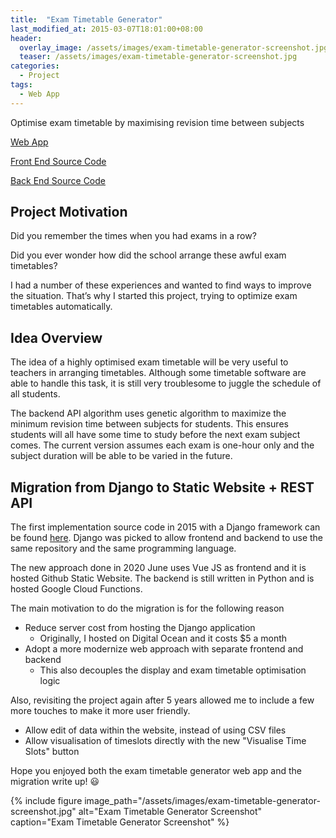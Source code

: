 ```yaml
---
title:  "Exam Timetable Generator"
last_modified_at: 2015-03-07T18:01:00+08:00
header:
  overlay_image: /assets/images/exam-timetable-generator-screenshot.jpg
  teaser: /assets/images/exam-timetable-generator-screenshot.jpg
categories:
  - Project
tags:
  - Web App
---
```

Optimise exam timetable by maximising revision time between subjects

[Web App](https://cameronlai.com/ext-gen-frontend/)

[Front End Source Code](https://github.com/cameronlai/ext-gen-frontend)

[Back End Source Code](https://github.com/cameronlai/ext-gen-backend)

## Project Motivation

Did you remember the times when you had exams in a row? 

Did you ever wonder how did the school arrange these awful exam timetables? 

I had a number of these experiences and wanted to find ways to improve the situation. That’s why I started this project, trying to optimize exam timetables automatically. 

## Idea Overview

The idea of a highly optimised exam timetable will be very useful to teachers in arranging timetables. Although some timetable software are able to handle this task, it is still very troublesome to juggle the schedule of all students.

The backend API algorithm uses genetic algorithm to maximize the minimum revision time between subjects for students. This ensures students will all have some time to study before the next exam subject comes. The current version assumes each exam is one-hour only and the subject duration will be able to be varied in the future.

## Migration from Django to Static Website + REST API

The first implementation source code in 2015 with a Django framework can be found [here](https://github.com/cameronlai/EXT_GEN). Django was picked to allow frontend and backend to use the same repository and the same programming language.

The new approach done in 2020 June uses Vue JS as frontend and it is hosted Github Static Website. The backend is still written in Python and is hosted Google Cloud Functions.

The main motivation to do the migration is for the following reason

- Reduce server cost from hosting the Django application
    - Originally, I hosted on Digital Ocean  and it costs $5 a month
- Adopt a more modernize web approach with separate frontend and backend
    - This also decouples the display and exam timetable optimisation logic

Also, revisiting the project again after 5 years allowed me to include a few more touches to make it more user friendly.

- Allow edit of data within the website, instead of using CSV files
- Allow visualisation of timeslots directly with the new "Visualise Time Slots" button

Hope you enjoyed both the exam timetable generator web app and the migration write up! 😃

{% include figure image_path="/assets/images/exam-timetable-generator-screenshot.jpg"  alt="Exam Timetable Generator Screenshot" caption="Exam Timetable Generator Screenshot" %}
